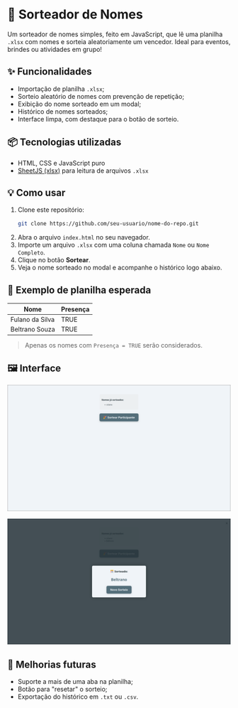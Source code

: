 # 🥳 Sorteador de Nomes

Um sorteador de nomes simples, feito em JavaScript, que lê uma planilha `.xlsx` com nomes e sorteia aleatoriamente um vencedor. Ideal para eventos, brindes ou atividades em grupo!

## ✨ Funcionalidades

- Importação de planilha `.xlsx`;
- Sorteio aleatório de nomes com prevenção de repetição;
- Exibição do nome sorteado em um modal;
- Histórico de nomes sorteados;
- Interface limpa, com destaque para o botão de sorteio.

## 📦 Tecnologias utilizadas

- HTML, CSS e JavaScript puro
- [SheetJS (xlsx)](https://github.com/SheetJS/sheetjs) para leitura de arquivos `.xlsx`

## 💡 Como usar

1. Clone este repositório:
   ```bash
   git clone https://github.com/seu-usuario/nome-do-repo.git
   ```
2. Abra o arquivo `index.html` no seu navegador.
3. Importe um arquivo `.xlsx` com uma coluna chamada `Nome` ou `Nome Completo`.
4. Clique no botão **Sortear**.
5. Veja o nome sorteado no modal e acompanhe o histórico logo abaixo.

## 🧾 Exemplo de planilha esperada

| Nome            | Presença |
|------------------|----------|
| Fulano da Silva  | TRUE     |
| Beltrano Souza   | TRUE     |

> Apenas os nomes com `Presença = TRUE` serão considerados.

## 🖼️ Interface

![Demonstração do sorteio](screenshot-01.png)

![Demonstração do sorteio Modal](screenshot-02.png)

## 📌 Melhorias futuras

- Suporte a mais de uma aba na planilha;
- Botão para "resetar" o sorteio;
- Exportação do histórico em `.txt` ou `.csv`.
